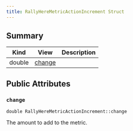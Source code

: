 ```yaml
---
title: RallyHereMetricActionIncrement Struct
---
```



## Summary
| Kind | View | Description |
|------|------|-------------|
|double|[change](/game-host-adapter/structrallyheremetricactionincrement/#structRallyHereMetricActionIncrement_1a31c310cfcb22787fb8bf07cf4a2ddae7)||
## Public Attributes



### `change` <a id="structRallyHereMetricActionIncrement_1a31c310cfcb22787fb8bf07cf4a2ddae7"></a>

`double RallyHereMetricActionIncrement::change`



The amount to add to the metric. 




